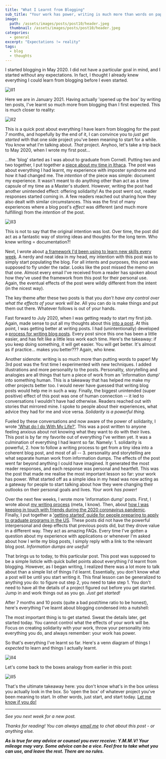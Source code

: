 ```yaml
---
title: "What I Learnt from Blogging"
sub_title: "Your work has power, writing is much more than words on paper, write with personality!"
image: 
  path: /assets/images/posts/post10/header.jpeg
  thumbnail: /assets/images/posts/post10/header.jpeg
categories:
  - general
excerpt: "Expectations != reality"
tags:
  - blog
  - thoughts
---
```


I started blogging in May 2020. I did not have a particular goal in mind, and I started without any expectations. In fact, I thought I already knew everything I could learn from blogging before I even started. 

![ill1](/assets/images/posts/post10/ill1.jpeg)

Here we are in January 2021. Having actually 'opened up the box' by writing ten posts, I've learnt so much more from blogging than I first expected. This is much closer to reality:

![ill2](/assets/images/posts/post10/ill2.jpeg)

This is a quick post about everything I have learn from blogging for the past 7 months, and hopefully by the end of it, I can convince you to *just* *get started* with that one side project you've been meaning to start for a while. You know what I'm talking about. *That* project. Anyhoo, let's take a trip back to May 2020, when I wrote my first post...

...the 'blog' started as I was about to graduate from Cornell. Putting two and two together, I put together a [piece about my time in Ithaca](https://psaraswat.com/general/2020/05/30/saying.html). The post was about everything I had learnt, my experience with imposter syndrome and how it had changed me. The *intention* of the piece was simple: document my experience. It wasn't meant to do anything other than act as a time capsule of my time as a Master's student. However, writing the post had another unintended effect: offering solidarity! As the post went out, reader responses started coming in. A few readers reached out sharing how they also dealt with similar circumstances. This was the first of many experiences where a blog post's *effect* was different (and much more fulfilling) from the *intention* of the post. 

![ill3](/assets/images/posts/post10/ill3.jpeg)

This is not to say that the original intention was lost. Over time, the post did act as a fantastic way of storing ideas and thoughts for the long term. Who knew writing = documentation?!

Next, I wrote about [a framework I'd been using to learn new skills every week](https://psaraswat.com/general/2020/06/06/lsnew.html). A nerdy and neat idea in my head, my intention with this post was to simply start populating the blog. For all intents and purposes, this post was supposed to fly under the radar. Looks like the post missed the memo on that one. Almost every email I've received from a reader has spoken about how they've used the framework from this post for their personal use. Again, the eventual effects of the post were wildly different from the intent (in the nicest way). 

The key theme after these two posts is that you *don't have any control over what the effects of your work will be*. All you can do is make things and put them out there. Whatever follows is out of your hands. 

Fast forward to July 2020, when I was getting ready to start my first job. Again, made sense to put all my thoughts about this [into a post](https://psaraswat.com/general/2020/07/01/career.html). At this point, I was getting better at writing posts. I had (unintentionally) developed a [process for writing blog posts](https://psaraswat.com/general/2020/08/27/writing-process.html). Every post since this one has been a little easier, and has felt like a little less work each time. Here's the takeaway: if you keep doing something, it will get easier. You will get better. It's almost as if practice... makes you better??? Again, who knew. 

Another sidenote: writing is so much more than putting words to paper! My 3rd post was the first time I experimented with new techniques. I added illustrations and more personality to the posts. Personality, storytelling and analogies are all things that turn a piece of work from an 'information dump' into something human. This is a takeaway that has helped me make my other projects better too. I would never have guessed that writing blog posts would help me in such a way. Finally, the biggest unintended (super positive) effect of this post was one of human connection -- it led to conversations I wouldn't have had otherwise. Readers reached out with stories that mirrored mine. I spoke to people about their experiences, what advice they had for me and vice versa. *Solidarity is a powerful thing.* 

Fueled by these conversations and now aware of the power of solidarity, I wrote ['What do I do With My Life?'](https://psaraswat.com/general/2020/08/11/what-do-i-do.html). This was a post written to anyone feeling anxious about not knowing what they want to do with their lives. This post is by far my favorite out of everything I've written yet. It was a culmination of everything I had learnt so far. Namely: 1. solidarity is powerful, 2. how to follow a writing process to get from a tiny idea into a coherent blog post, and most of all -- 3. personality and storytelling are what separate human work from information dumps. The effects of the post went far beyond anything I could have imagined. It generated the most reader responses, and each response was personal and heartfelt. This was the post that made me realise the most important lesson so far: your work has power. What started off as a simple idea in my head was now acting as a gateway for people to start talking about how they were changing their outlooks on their personal goals and lives. *Your work has power!*

Over the next few weeks, I wrote more 'information dump' posts. First, I wrote about [my writing process](https://psaraswat.com/general/2020/08/27/writing-process.html) (meta, I know). Then, about [how I was keeping in touch with friends during the 2020 coronavirus pandemic](https://psaraswat.com/general/2020/09/23/discord.html). Finally, I put together a ['getting started' guide for people preparing to apply to graduate programs in the US](https://psaraswat.com/general/2020/10/23/masters.html). These posts did not have the powerful interpersonal and deep effects that previous posts did, but they drove value in a different way. They act as amazing FAQs.  Every time I've gotten a question about my experience with applications or whenever I'm asked about how I write my blog posts, I simply reply with a link to the relevant blog post. *Information dumps are useful!*

That brings us to today, to this particular post. This post was supposed to be a simple listicle with quick bullet points about everything I'd learnt from blogging. However, as I began writing, I realized there was a lot more to talk about than a simple list of things I'd learnt. Essentially, you don't know what a post will be until you start writing it. This final lesson can be generalized to anything you do: to figure out step 2, you need to take step 1. You don't need to have all the details of a project figured out before you get started. Jump in and work things out as you go. *Just* *get started!*

After 7 months and 10 posts (quite a bad post/time ratio to be honest), here's everything I've learnt about blogging condensed into a nutshell:

The most important thing is to get started. Sweat the details later, get started today. You cannot control what the effects of your work will be. Focus on creating solidarity with your work, throw your personality into everything you do, and always remember: your work has power. 

So that's everything I've learnt so far. Here's a venn diagram of things I *expected* to learn and things I actually learnt.

![ill4](/assets/images/posts/post10/ill4.jpeg)

Let's come back to the boxes analogy from earlier in this post: 

![ill5](/assets/images/posts/post10/ill5.jpeg)

That's the ultimate takeaway here: you don't know what's in the box unless you actually look in the box. So 'open the box' of whatever project you've been meaning to start. In other words, just start, and start today. [Let me know if you do!](mailto:parthswat@gmail.com)

---

*See you next week for a new post.*

 *Thanks for reading! You can always [email me](mailto:parthswat@gmail.com) to chat about this post - or anything else.*

 ***As is true for any advice or counsel you ever receive: Y.M.M.V! Your mileage may vary. Some advice can be a vice. Feel free to take what you can use, and leave the rest. There are no rules.***

